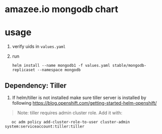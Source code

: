 # amazee.io mongodb chart

# usage

1. verify uids in `values.yaml`
1. run

       helm install --name mongodb1 -f values.yaml stable/mongodb-replicaset --namespace mongodb

## Dependency: Tiller

1. If helm/tiller is not installed make sure tiller server is installed by following https://blog.openshift.com/getting-started-helm-openshift/

> Note: tiller requires admin cluster role. Add it with:

       oc adm policy add-cluster-role-to-user cluster-admin system:serviceaccount:tiller:tiller
